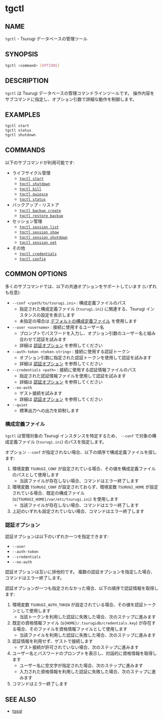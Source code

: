 # tgctl

## NAME

`tgctl` - Tsurugi データベースの管理ツール

## SYNOPSIS

```sh
tgctl <command> [OPTIONS]
```

## DESCRIPTION

`tgctl` は Tsurugi データベースの管理コマンドラインツールです。
操作内容をサブコマンドに指定し、オプション引数で詳細な動作を制御します。

## EXAMPLES

```sh
tgctl start
tgctl status
tgctl shutdown
```

## COMMANDS

以下のサブコマンドが利用可能です:

* ライフサイクル管理
  * [`tgctl start`](./tgctl-start_ja.md)
  * [`tgctl shutdown`](./tgctl-shutdown_ja.md)
  * [`tgctl kill`](./tgctl-kill_ja.md)
  * [`tgctl quiesce`](./tgctl-quiesce_ja.md)
  * [`tgctl status`](./tgctl-status_ja.md)
* バックアップ・リストア
  * [`tgctl backup create`](./tgctl-backup-create_ja.md)
  * [`tgctl restore backup`](./tgctl-restore-backup_ja.md)
* セッション管理
  * [`tgctl session list`](./tgctl-session-list_ja.md)
  * [`tgctl session show`](./tgctl-session-show_ja.md)
  * [`tgctl session shutdown`](./tgctl-session-shutdown_ja.md)
  * [`tgctl session set`](./tgctl-session-set_ja.md)
* その他
  * [`tgctl credentials`](./tgctl-credentials_ja.md)
  * [`tgctl config`](./tgctl-config_ja.md)

<!--
* データベースメトリクス
  * `tgctl dbstats show`
  * `tgctl dbstats list`
* Altimeter ロガー制御
  * tgctl altimeter
-->

## COMMON OPTIONS

多くのサブコマンドでは、以下の共通オプションをサポートしています (いずれも任意):

* `--conf </path/to/tsurugi.ini>` : 構成定義ファイルのパス
  * 指定された構成定義ファイル (`tsurugi.ini`) に関連する、Tsurugi インスタンスの設定を表示します
  * 未指定の場合は [デフォルトの構成定義ファイル](#構成定義ファイル) を使用します
* `--user <username>` : 接続に使用するユーザー名
  * プロンプトでパスワードを入力し、オプション引数のユーザー名と組み合わせて認証を試みます
  * 詳細は [認証オプション](#認証オプション) を参照してください
* `--auth-token <token-string>` : 接続に使用する認証トークン
  * オプション引数に指定された認証トークンを使用して認証を試みます
  * 詳細は [認証オプション](#認証オプション) を参照してください
* `--credentials <path>` : 接続に使用する認証情報ファイルのパス
  * 指定された認証情報ファイルを使用して認証を試みます
  * 詳細は [認証オプション](#認証オプション) を参照してください
* `--no-auth`
  * ゲスト接続を試みます
  * 詳細は [認証オプション](#認証オプション) を参照してください
* `--quiet`
  * 標準出力への出力を抑制します

### 構成定義ファイル

`tgctl` は管理対象の Tsurugi インスタンスを特定するため、 `--conf` で対象の構成定義ファイル (`tsurugi.ini`) のパスを指定します。

オプション `--conf` が指定されない場合、以下の順序で構成定義ファイルを探します:

1. 環境変数 `TSURUGI_CONF` が設定されている場合、その値を構成定義ファイルのパスとして使用します
   * 当該ファイルが存在しない場合、コマンドはエラー終了します
2. 環境変数 `TSURUGI_CONF` が設定されておらず、環境変数 `TSURUGI_HOME` が設定されている場合、既定の構成ファイル (`${TSURUGI_HOME}/var/etc/tsurugi.ini`) を使用します
   * 当該ファイルが存在しない場合、コマンドはエラー終了します
3. 上記のいずれも設定されていない場合、コマンドはエラー終了します

### 認証オプション

認証オプションは以下のいずれか一つを指定できます:

* `--user`
* `--auth-token`
* `--credentials`
* `--no-auth`

認証オプションは互いに排他的です。
複数の認証オプションを指定した場合、コマンドはエラー終了します。

認証オプションが一つも指定されなかった場合、以下の順序で認証情報を取得します:

1. 環境変数 `TSURUGI_AUTH_TOKEN` が設定されている場合、その値を認証トークンとして使用します
   * 当該トークンを利用した認証に失敗した場合、次のステップに進みます
2. 既定の資格情報ファイル (`${HOME}/.tsurugidb/credentials.key`) が存在する場合、そのファイルを資格情報ファイルとして使用します
   * 当該ファイルを利用した認証に失敗した場合、次のステップに進みます
3. 認証情報を利用せず、ゲストで接続します
   * ゲスト接続が許可されていない場合、次のステップに進みます
4. ユーザー名とパスワードのプロンプトを表示し、対話的に資格情報を取得します
   * ユーザー名に空文字が指定された場合、次のステップに進みます
   * 入力された資格情報を利用した認証に失敗した場合、次のステップに進みます
5. コマンドはエラー終了します

## SEE ALSO

* [tgsql](./tgsql_ja.md)
